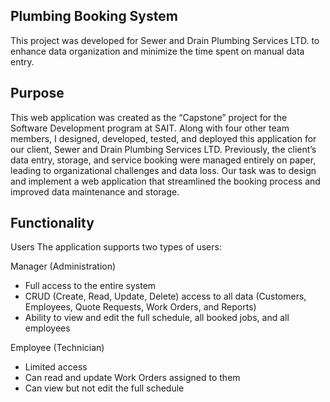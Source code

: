 Plumbing Booking System
---
This project was developed for Sewer and Drain Plumbing Services LTD. to enhance data organization and minimize the time spent on manual data entry.

Purpose
---
This web application was created as the “Capstone” project for the Software Development program at SAIT. Along with four other team members, I designed, developed, tested, and deployed this application for our client, Sewer and Drain Plumbing Services LTD. Previously, the client’s data entry, storage, and service booking were managed entirely on paper, leading to organizational challenges and data loss. Our task was to design and implement a web application that streamlined the booking process and improved data maintenance and storage.

Functionality
---
Users The application supports two types of users:

Manager (Administration)
- Full access to the entire system
- CRUD (Create, Read, Update, Delete) access to all data (Customers, Employees, Quote Requests, Work Orders, and Reports)
- Ability to view and edit the full schedule, all booked jobs, and all employees
  
Employee (Technician)
- Limited access
- Can read and update Work Orders assigned to them
- Can view but not edit the full schedule
